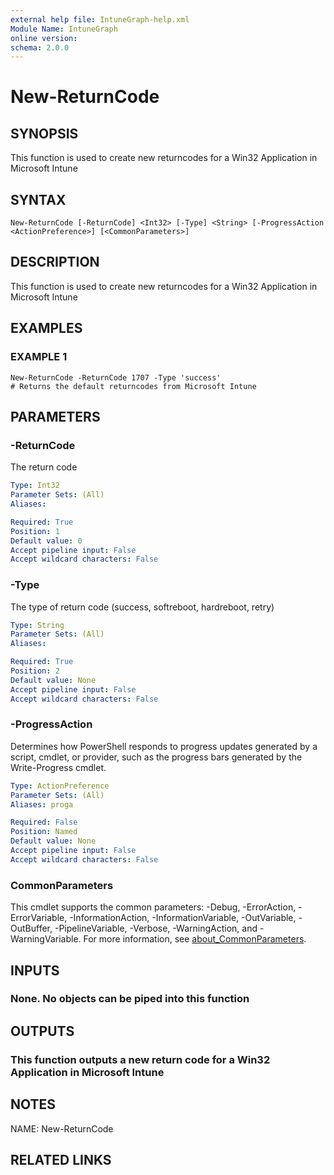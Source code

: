 ```yaml
---
external help file: IntuneGraph-help.xml
Module Name: IntuneGraph
online version:
schema: 2.0.0
---
```


# New-ReturnCode

## SYNOPSIS
This function is used to create new returncodes for a Win32 Application in Microsoft Intune

## SYNTAX

```
New-ReturnCode [-ReturnCode] <Int32> [-Type] <String> [-ProgressAction <ActionPreference>] [<CommonParameters>]
```

## DESCRIPTION
This function is used to create new returncodes for a Win32 Application in Microsoft Intune

## EXAMPLES

### EXAMPLE 1
```
New-ReturnCode -ReturnCode 1707 -Type 'success'
# Returns the default returncodes from Microsoft Intune
```

## PARAMETERS

### -ReturnCode
The return code

```yaml
Type: Int32
Parameter Sets: (All)
Aliases:

Required: True
Position: 1
Default value: 0
Accept pipeline input: False
Accept wildcard characters: False
```

### -Type
The type of return code (success, softreboot, hardreboot, retry)

```yaml
Type: String
Parameter Sets: (All)
Aliases:

Required: True
Position: 2
Default value: None
Accept pipeline input: False
Accept wildcard characters: False
```

### -ProgressAction
Determines how PowerShell responds to progress updates generated by a script, cmdlet, or provider, such as the progress bars generated by the Write-Progress cmdlet.

```yaml
Type: ActionPreference
Parameter Sets: (All)
Aliases: proga

Required: False
Position: Named
Default value: None
Accept pipeline input: False
Accept wildcard characters: False
```

### CommonParameters
This cmdlet supports the common parameters: -Debug, -ErrorAction, -ErrorVariable, -InformationAction, -InformationVariable, -OutVariable, -OutBuffer, -PipelineVariable, -Verbose, -WarningAction, and -WarningVariable. For more information, see [about_CommonParameters](http://go.microsoft.com/fwlink/?LinkID=113216).

## INPUTS

### None. No objects can be piped into this function
## OUTPUTS

### This function outputs a new return code for a Win32 Application in Microsoft Intune
## NOTES
NAME: New-ReturnCode

## RELATED LINKS
